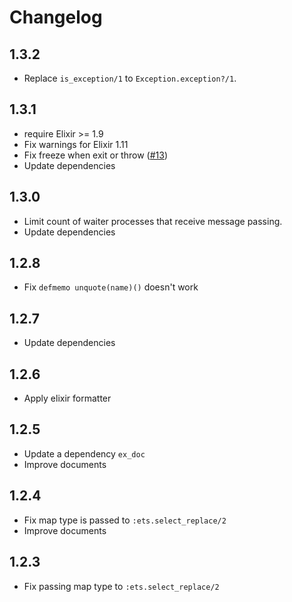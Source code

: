 # Changelog

## 1.3.2

- Replace `is_exception/1` to `Exception.exception?/1`.

## 1.3.1

- require Elixir >= 1.9
- Fix warnings for Elixir 1.11
- Fix freeze when exit or throw ([#13](https://github.com/melpon/memoize/issues/13))
- Update dependencies

## 1.3.0

- Limit count of waiter processes that receive message passing.
- Update dependencies

## 1.2.8

- Fix `defmemo unquote(name)()` doesn't work

## 1.2.7

- Update dependencies

## 1.2.6

- Apply elixir formatter

## 1.2.5

- Update a dependency `ex_doc`
- Improve documents

## 1.2.4

- Fix map type is passed to `:ets.select_replace/2`
- Improve documents

## 1.2.3

- Fix passing map type to `:ets.select_replace/2`
